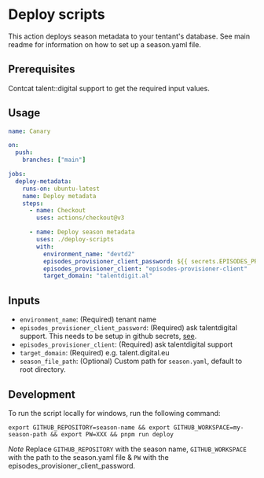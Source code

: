 # Deploy scripts

This action deploys season metadata to your tentant's database. See main readme for information on how to set up a season.yaml file.

## Prerequisites

Contcat talent::digital support to get the required input values.

## Usage

```yaml
name: Canary

on:
  push:
    branches: ["main"]

jobs:
  deploy-metadata:
    runs-on: ubuntu-latest
    name: Deploy metadata
    steps:
      - name: Checkout
        uses: actions/checkout@v3

      - name: Deploy season metadata
        uses: ./deploy-scripts
        with:
          environment_name: "devtd2"
          episodes_provisioner_client_password: ${{ secrets.EPISODES_PROVISIONER_CLIENT_PASSWORD }}
          episodes_provisioner_client: "episodes-provisioner-client"
          target_domain: "talentdigit.al"
```

## Inputs

- `environment_name`: (Required) tenant name
- `episodes_provisioner_client_password`: (Required) ask talentdigital support. This needs to be setup in github secrets, [see](https://github.com/Azure/actions-workflow-samples/blob/master/assets/create-secrets-for-GitHub-workflows.md).
- `episodes_provisioner_client`: (Required) ask talentdigital support
- `target_domain`: (Required) e.g. talent.digital.eu
- `season_file_path`: (Optional) Custom path for `season.yaml`, default to root directory.

## Development

To run the script locally for windows, run the following command:

`export GITHUB_REPOSITORY=season-name && export GITHUB_WORKSPACE=my-season-path && export PW=XXX && pnpm run deploy`

_Note_
Replace `GITHUB_REPOSITORY` with the season name, `GITHUB_WORKSPACE` with the path to the season.yaml file & `PW` with the episodes_provisioner_client_password.
